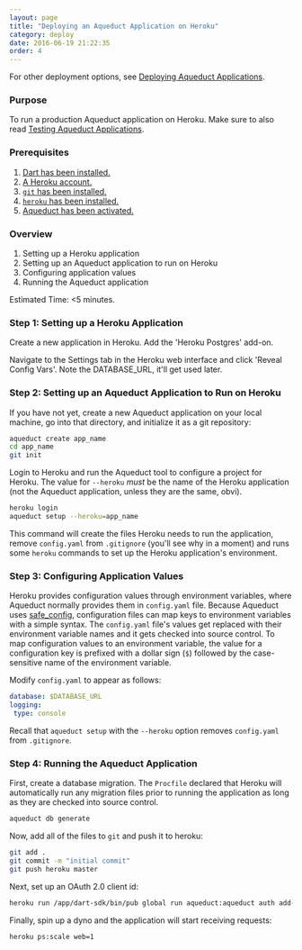 ```yaml
---
layout: page
title: "Deploying an Aqueduct Application on Heroku"
category: deploy
date: 2016-06-19 21:22:35
order: 4
---
```


For other deployment options, see [Deploying Aqueduct Applications](overview.html).

### Purpose

To run a production Aqueduct application on Heroku. Make sure to also read [Testing Aqueduct Applications](testing/overview.html).

### Prerequisites

1. [Dart has been installed.](https://www.dartlang.org/install)
2. [A Heroku account.](https://signup.heroku.com)
3. [`git` has been installed.](https://git-scm.com/downloads)
4. [`heroku` has been installed.](https://devcenter.heroku.com/articles/heroku-cli)
5. [Aqueduct has been activated.](getting_started.html)

### Overview

1. Setting up a Heroku application
2. Setting up an Aqueduct application to run on Heroku
3. Configuring application values
4. Running the Aqueduct application

Estimated Time: <5 minutes.

### Step 1: Setting up a Heroku Application

Create a new application in Heroku. Add the 'Heroku Postgres' add-on.

Navigate to the Settings tab in the Heroku web interface and click 'Reveal Config Vars'. Note the DATABASE_URL, it'll get used later.

### Step 2: Setting up an Aqueduct Application to Run on Heroku

If you have not yet, create a new Aqueduct application on your local machine, go into that directory, and initialize it as a git repository:

```bash
aqueduct create app_name
cd app_name
git init
```

Login to Heroku and run the Aqueduct tool to configure a project for Heroku. The value for `--heroku` *must* be the name of the Heroku application (not the Aqueduct application, unless they are the same, obvi).

```bash
heroku login
aqueduct setup --heroku=app_name
```

This command will create the files Heroku needs to run the application, remove `config.yaml` from `.gitignore` (you'll see why in a moment) and runs some `heroku` commands to set up the Heroku application's environment.

### Step 3: Configuring Application Values

Heroku provides configuration values through environment variables, where Aqueduct normally provides them in `config.yaml` file. Because Aqueduct uses [safe_config](https://pub.dartlang.org/packages/safe_config), configuration files can map keys to environment variables with a simple syntax. The `config.yaml` file's values get replaced with their environment variable names and it gets checked into source control. To map configuration values to an environment variable, the value for a configuration key is prefixed with a dollar sign (`$`) followed by the case-sensitive name of the environment variable.

Modify `config.yaml` to appear as follows:

```yaml
database: $DATABASE_URL
logging:
 type: console
```

Recall that `aqueduct setup` with the `--heroku` option removes `config.yaml` from `.gitignore`.

### Step 4: Running the Aqueduct Application

First, create a database migration. The `Procfile` declared that Heroku will automatically run any migration files prior to running the application as long as they are checked into source control.

```bash
aqueduct db generate
```

Now, add all of the files to `git` and push it to heroku:

```bash
git add .
git commit -m "initial commit"
git push heroku master
```

Next, set up an OAuth 2.0 client id:

```bash
heroku run /app/dart-sdk/bin/pub global run aqueduct:aqueduct auth add-client --id com.app.standard --secret secret --connect \$DATABASE_URL
```

Finally, spin up a dyno and the application will start receiving requests:

```bash
heroku ps:scale web=1
```
